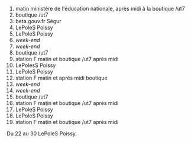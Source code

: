 1. matin ministère de l'éducation nationale, après midi à la boutique /ut7
2. boutique /ut7
3. beta.gouv.fr Ségur
4. LePoleS Poissy
5. LePoleS Poissy
6. _week-end_
7. _week-end_
8. boutique /ut7
9. station F matin et boutique /ut7 après midi
10. LePolesS Poissy
11. LePoleS Poissy
12. station F matin et après midi boutique
13. _week-end_
14. _week-end_
15. boutique /ut7
16. station F matin et boutique /ut7 après midi
17. LePoleS Poissy
18. LePoleS Poissy
19. station F matin et boutique /ut7 après midi

Du 22 au 30 LePoleS Poissy.


